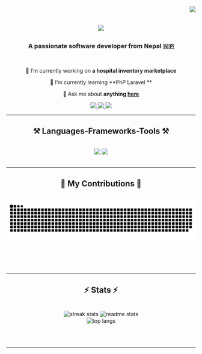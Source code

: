 <img align="right" src="https://visitor-badge.laobi.icu/badge?page_id=robinmahz.robinmahz" />

<h1 align="center">
    <img src="https://readme-typing-svg.herokuapp.com/?font=Righteous&size=35&center=true&vCenter=true&width=500&height=70&duration=4000&lines=Hi+There!+👋;+I'm+Robin+Maharjan!;" />
</h1>

<h3 align="center">A passionate software developer from Nepal 🇳🇵</h3>

<br/>

<div align="center">
 
 🔭 I’m currently working on **a hospital inventory marketplace**
 
 🌱 I’m currently learning **PhP Laravel **

💬 Ask me about **anything [here](https://github.com/robinmahz/robinmahz/issues)**

 </div>

 <div align="center"> 
  <a href="mailto:robinmaharjan25@gmail.com">
    <img src="https://img.shields.io/badge/Gmail-333333?style=for-the-badge&logo=gmail&logoColor=red" />
  </a>
  <a href="https://linkedin.com/in/robin-maharjan-57947a283" target="_blank">
    <img src="https://img.shields.io/badge/LinkedIn-0077B5?style=for-the-badge&logo=linkedin&logoColor=white" target="_blank" />
  </a>
  <a href="https://robinmaharjan.com.np/" target="_blank">
     <img src="https://img.shields.io/badge/Portfolio-FF5722?style=for-the-badge&logo=todoist&logoColor=white" target="_blank" /> <!-- sqlite, safari, google-chrome are other good icon options -->
  </a>
</div>

 <hr/>

 <h2 align="center">⚒️ Languages-Frameworks-Tools ⚒️</h2>
<br/>
<div align="center">
    <img src="https://skillicons.dev/icons?i=bootstrap,html,css,vscode,github,figma,tailwind,git" />
    <img src="https://skillicons.dev/icons?i=python,javascript,c,java,mysql" /><br>
</div>

<br/>
<hr/>

<div align="center">
  <h2>🐍 My Contributions 🐍</h2>
  <br>
  <img alt="snake eating my contributions" src="https://raw.githubusercontent.com/robinmahz/robinmahz/output/github-contribution-grid-snake.svg" />
  
  <br/><br/><br/>
</div>

<hr/>

<h2 align="center">⚡ Stats ⚡</h2>
<br>
<div align=center>
  <img width=390 src="https://github-readme-streak-stats-robinmahz.vercel.app/?user=robinmahz&count_private=true&theme=react&border_radius=10" alt="streak stats"/>
  <img width=390 src="https://github-readme-stats-robinmahz.vercel.app/api?username=robinmahz&count_private=true&show_icons=true&theme=react&rank_icon=github&border_radius=10" alt="readme stats" />
  <br/>
  <img width=325 align="center" src="https://github-readme-stats-robinmahz.vercel.app/api/top-langs/?username=robinmahz&hide=HTML&langs_count=8&layout=compact&theme=react&border_radius=10&size_weight=0.5&count_weight=0.5&exclude_repo=github-readme-stats" alt="top langs" />
</div>

<br/><br/>

<hr/>

<br/>
